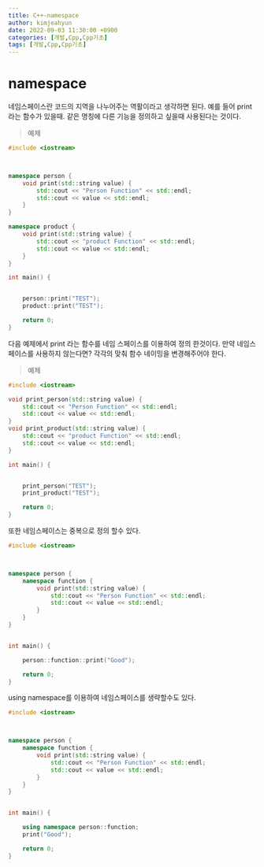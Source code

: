 ```yaml
---
title: C++-namespace
author: kimjeahyun
date: 2022-09-03 11:30:00 +0900
categories: [개발,Cpp,Cpp기초]
tags: [개발,Cpp,Cpp기초]
---
```


# namespace

네임스페이스란 코드의 지역을 나누어주는 역활이라고 생각하면 된다. 예를 들어
print 라는 함수가 있을때. 같은 명칭에 다른 기능을 정의하고 싶을때 사용된다는 것이다.

> 예제

```cpp
#include <iostream>



namespace person {
	void print(std::string value) {
		std::cout << "Person Function" << std::endl;
		std::cout << value << std::endl;
	}
}

namespace product {
	void print(std::string value) {
		std::cout << "product Function" << std::endl;
		std::cout << value << std::endl;
	}
}

int main() {


	person::print("TEST");
	product::print("TEST");

	return 0;
}
```

다음 예제에서 print 라는 함수를 네임 스페이스를 이용하여 정의 한것이다. 만약 네임스페이스를 사용하지 않는다면? 각각의 맞춰 함수 네이밍을 변경해주어야 한다. 

> 예제

```cpp
#include <iostream>

void print_person(std::string value) {
	std::cout << "Person Function" << std::endl;
	std::cout << value << std::endl;
}
void print_product(std::string value) {
	std::cout << "product Function" << std::endl;
	std::cout << value << std::endl;
}

int main() {


	print_person("TEST");
	print_product("TEST");

	return 0;
}
```


또한 네임스페이스는 중복으로 정의 할수 있다.

```cpp
#include <iostream>



namespace person {
	namespace function {
		void print(std::string value) {
			std::cout << "Person Function" << std::endl;
			std::cout << value << std::endl;
		}
	}
}


int main() {

	person::function::print("Good");

	return 0;
}
```

using namespace를 이용하여 네임스페이스를 생략할수도 있다.


```cpp
#include <iostream>



namespace person {
	namespace function {
		void print(std::string value) {
			std::cout << "Person Function" << std::endl;
			std::cout << value << std::endl;
		}
	}
}


int main() {

	using namespace person::function;
	print("Good");

	return 0;
}
```